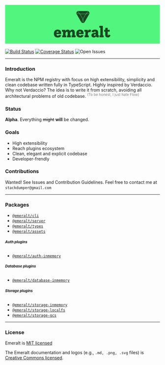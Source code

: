 ![logo](./packages/emeralt-assets/png/full-logo-3-medium.png)

[![Build Status](https://travis-ci.com/emeralt/emeralt.svg?branch=master)](https://travis-ci.com/emeralt/emeralt) 
[![Coverage Status](https://coveralls.io/repos/github/emeralt/emeralt/badge.svg?branch=master)](https://coveralls.io/github/emeralt/emeralt?branch=master)
![Open Issues](https://img.shields.io/github/issues-raw/emeralt/emeralt.svg)

---

### Introduction

Emeralt is the NPM registry with focus on high extensibility, simplicity and clean codebase written fully in TypeScript. Highly inspired by Verdaccio. Why not Verdaccio? The idea is to write it from scratch, avoiding all architectural problems of old codebase. <sup style="color: gray">(To be honest, I just hate Flow)</sup>

### Status
**Alpha**. Everything ~~might~~ **will** be changed.

### Goals
- High extensibility
- Reach plugins ecosystem
- Clean, elegant and explicit codebase
- Developer-frendly

### Contributions
Wanted! See Issues and Contribution Guidelines. Feel free to contact me at `stackdumper@gmail.com`

---

### Packages

- [`@emeralt/cli`](./packages/emeralt-cli)
- [`@emeralt/server`](./packages/emeralt-server)
- [`@emeralt/types`](./packages/emeralt-types)
- [`@emeralt/assets`](./packages/emeralt-assets)
<!-- - [`@emeralt/bundler`](./packages/emeralt-bundler) -->

##### <sup>Auth plugins</sup>

- [`@emeralt/auth-inmemory`](./packages/emeralt-auth-inmemory)

##### <sup>Database plugins</sup>

- [`@emeralt/database-inmemory`](./packages/emeralt-database-inmemory)
<!-- - [`@emeralt/database-redis`](./packages/emeralt-database-redis) -->

##### <sup>Storage plugins</sup>

- [`@emeralt/storage-inmemory`](./packages/emeralt-storage-inmemory)
- [`@emeralt/storage-localfs`](./packages/emeralt-storage-localfs)
- [`@emeralt/storage-gcs`](./packages/emeralt-storage-gcs)

---

### License

Emeralt is [MIT licensed](./LICENSE)

The Emeralt documentation and logos (e.g., `.md, .png, .svg` files) is [Creative Commons licensed](./LICENSE-assets).
